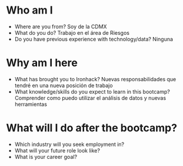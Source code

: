 # Who am I

* Where are you from? Soy de la CDMX
* What do you do? Trabajo en el área de Riesgos
* Do you have previous experience with technology/data? Ninguna

# Why am I here

* What has brought you to Ironhack? Nuevas responsabilidades que tendré en una nueva posición de trabajo
* What knowledge/skills do you expect to learn in this bootcamp? Comprender como puedo utilizar el análisis de datos y nuevas herramientas 

# What will I do after the bootcamp?

* Which industry will you seek employment in? 
* What will your future role look like?
* What is your career goal?
